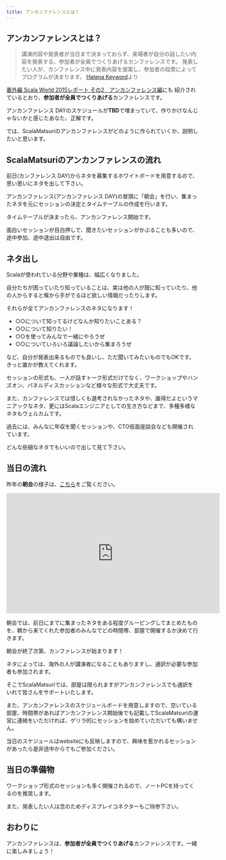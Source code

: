 ```yaml
---
title: アンカンファレンスとは？
---
```


## アンカンファレンスとは？

> 講演内容や発表者が当日まで決まっておらず、来場者が自分の話したい内容を発表する、参加者が全員でつくりあげるカンファレンスです。
> 発表したい人が、カンファレンス中に発表内容を提案し、参加者の投票によってプログラムが決まります。
> [Hatena Keyword](http://d.hatena.ne.jp/keyword/%A5%A2%A5%F3%A5%AB%A5%F3%A5%D5%A5%A1%A5%EC%A5%F3%A5%B9)より

[番外編 Scala World 2015レポート その2　アンカンファレンス編](http://blog.scalamatsuri.org/entry/2015/09/29/023812)にも
紹介されているとおり、**参加者が全員でつくりあげる**カンファレンスです。

アンカンファレンス DAYのスケジュールが**TBD**で埋まっていて、作りかけなんじゃないかと感じたあなた、正解です。

では、ScalaMatsuriのアンカンファレンスがどのように作られていくか、説明したいと思います。

## ScalaMatsuriのアンカンファレンスの流れ

前日(カンファレンス DAY)からネタを募集するホワイトボードを用意するので、思い思いにネタを出して下さい。

アンカンファレンス(アンカンファレンス DAY)の冒頭に「朝会」を行い、集まったネタを元にセッションの決定とタイムテーブルの作成を行います。

タイムテーブルが決まったら、アンカンファレンス開始です。

面白いセッションが目白押しで、聞きたいセッションがかぶることも多いので、途中参加、途中退出は自由です。

## ネタ出し

Scalaが使われている分野や業種は、幅広くなりました。

自分たちが困っていたり知っていることは、実は他の人が既に知っていたり、他の人からすると喉から手がでるほど欲しい情報だったりします。

それらが全てアンカンファレンスのネタになります！

* ○○について知ってるけどなんか知りたいことある？
* ○○について知りたい！
* ○○を使ってみんなで一緒にやろうぜ
* ○○についていろいろ議論したいから集まろうぜ

など、自分が発表出来るものでも良いし、ただ聞いてみたいものでもOKです。きっと誰かが教えてくれます。

セッションの形式も、一人が話すトーク形式だけでなく、ワークショップやハンズオン、パネルディスカッションなど様々な形式で大丈夫です。

また、カンファレンスでは惜しくも選考されなかったネタや、誰得だよというマニアックなネタ、更にはScalaエンジニアとしての生き方などまで、多種多様なネタもウェルカムです。

過去には、みんなに年収を聞くセッションや、CTO仮面座談会なども開催されています。

どんな些細なネタでもいいので出して見て下さい。

## 当日の流れ

昨年の**朝会**の様子は、[こちら](https://youtu.be/XA3OqSml7V4)をご覧ください。

<div class="youtube-wrap">
<iframe width="560" height="315" src="https://www.youtube.com/embed/XA3OqSml7V4" frameborder="0" allow="accelerometer; autoplay; encrypted-media; gyroscope; picture-in-picture" allowfullscreen></iframe>
</div>

朝会では、前日にまでに集まったネタをある程度グルーピングしてまとめたものを、朝から来てくれた参加者のみんなでどの時間帯、部屋で開催するか決めて行きます。

朝会が終了次第、カンファレンスが始まります！

ネタによっては、海外の人が講演者になることもありますし、通訳が必要な参加者も参加されます。

そこでScalaMatsuriでは、部屋は限られますがアンカンファレンスでも通訳をいれて皆さんをサポートいたします。

また、アンカンファレンスのスケジュールボードを用意しますので、空いている部屋、時間帯があればアンカンファレンス開始後でも記載してScalaMatsuriの運営に連絡をいただければ、ゲリラ的にセッションを始めていただいても構いません。

当日のスケジュールはwebsiteにも反映しますので、興味を惹かれるセッションがあったら是非途中からでもご参加ください。

## 当日の準備物

ワークショップ形式のセッションも多く開催されるので、ノートPCを持ってくるのを推奨します。

また、発表したい人は念のためディスプレイコネクターもご持参下さい。

## おわりに

アンカンファレンスは、**参加者が全員でつくりあげる**カンファレンスです。一緒に楽しみましょう！
